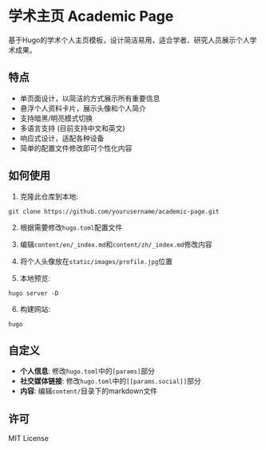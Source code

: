 # 学术主页 Academic Page

基于Hugo的学术个人主页模板，设计简洁易用，适合学者、研究人员展示个人学术成果。

## 特点

- 单页面设计，以简洁的方式展示所有重要信息
- 悬浮个人资料卡片，展示头像和个人简介
- 支持暗黑/明亮模式切换
- 多语言支持 (目前支持中文和英文)
- 响应式设计，适配各种设备
- 简单的配置文件修改即可个性化内容

## 如何使用

1. 克隆此仓库到本地:
```
git clone https://github.com/yourusername/academic-page.git
```

2. 根据需要修改`hugo.toml`配置文件

3. 编辑`content/en/_index.md`和`content/zh/_index.md`修改内容

4. 将个人头像放在`static/images/profile.jpg`位置

5. 本地预览:
```
hugo server -D
```

6. 构建网站:
```
hugo
```

## 自定义

- **个人信息**: 修改`hugo.toml`中的`[params]`部分
- **社交媒体链接**: 修改`hugo.toml`中的`[[params.social]]`部分
- **内容**: 编辑`content/`目录下的markdown文件

## 许可

MIT License 